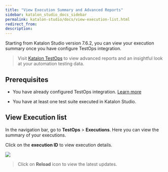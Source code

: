 ```yaml
---
title: "View Execution Summary and Advanced Reports"
sidebar: katalon_studio_docs_sidebar
permalink: katalon-studio/docs/view-execution-list.html
redirect_from:
description:
---
```

Starting from Katalon Studio version 7.6.2, you can view your execution summary once you have configure TestOps integration.

> Visit [Katalon TestOps](https://wwww.analytics.katalon.com) to view advanced reports and  an insightful look at your automation testing data.

## Prerequisites

- You have already configured TestOps integration. [Learn more](https://docs.katalon.com/katalon-studio/docs/katalon-analytics-beta-integration.html)

- You have at least one test suite executed in Katalon Studio.


## View Execution list

In the navigation bar, go to **TestOps** > **Executions**. Here you can view the summary of your executions. 

Click on the **execution ID** to view execution details.

![](https://github.com/katalon-studio/docs-images/raw/master/katalon-studio/docs/view-execution-list/execution-list.png)

> Click on **Reload** icon to view the latest updates.



